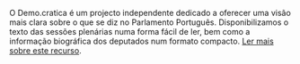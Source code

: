 O Demo.cratica é um projecto independente dedicado a oferecer uma visão mais
clara sobre o que se diz no Parlamento Português. Disponibilizamos o texto das
sessões plenárias numa forma fácil de ler, bem como a informação biográfica dos
deputados num formato compacto. [Ler mais sobre este recurso](/acerca/).

